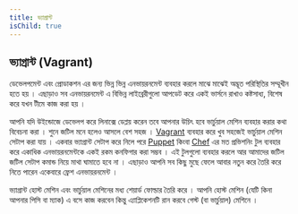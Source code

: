 ```yaml
---
title: ভ্যাগ্রান্ট
isChild: true
---
```


## ভ্যাগ্রান্ট (Vagrant)

ডেভেলপমেন্ট এবং প্রোডাকশন এর জন্য ভিন্ন ভিন্ন এনভায়রনমেন্ট ব্যবহার করলে মাঝে মাঝেই অদ্ভূত পরিস্থিতির সম্মূখীন হতে হয় । এছাড়াও সব এনভায়রনমেন্ট এ বিভিন্ন লাইব্রেরীগুলো আপডেট করে একই ভার্সনে রাখাও কষ্টসাধ্য, বিশেষ করে যখন টীমে কাজ করা হয় । 

আপনি যদি উইন্ডোজে ডেভেলপ করে লিনাক্সে ডেপ্লয় করেন তবে আপনার উচিৎ হবে ভার্চুয়াল মেশিন ব্যবহার করার কথা বিবেচনা করা । শুনে জটিল মনে হলেও আসলে বেশ সহজ । [Vagrant][vagrant] ব্যবহার করে খুব সহজেই ভার্চুয়াল মেশিন সেটাপ করা যায় । একবার ভ্যাগ্রান্ট সেটাপ করে নিলে পরে [Puppet][puppet] কিংবা [Chef][chef] এর মত প্রভিশনিং টুল ব্যবহার করে একাধিক এনভায়রনমেন্টকে একই রকম কনফিগার করা সম্ভব । এই টুলগুলো ব্যবহার করলে আর আমাদের জটিল জটিল সেটাপ কমান্ড নিয়ে মাথা ঘামাতে হবে না । এছাড়াও আপনি সব কিছু মুছে ফেলে আবার নতুন করে তৈরি করে নিতে পারেন একেবারে ফ্রেশ এনভায়রনমেন্ট । 

ভ্যাগ্রান্ট হোস্ট মেশিন এবং ভার্চুয়াল মেশিনের মধ্য শেয়ার্ড ফোল্ডার তৈরি করে । আপনি হোস্ট মেশিন (যেটি কিনা আপনার পিসি বা ম্যাক) এ বসে কাজ করবেন কিন্তু এ্যাপ্লিকেশনটি রান করবে গেস্ট (বা ভার্চুয়াল) মেশিনে । 


[vagrant]: http://vagrantup.com/
[puppet]: http://www.puppetlabs.com/
[chef]: http://www.opscode.com/
